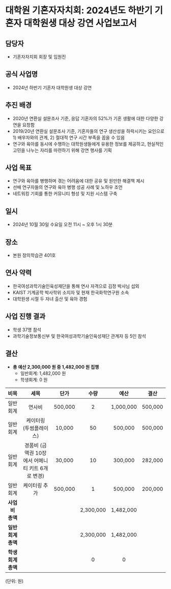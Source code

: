 대학원 기혼자자치회: 2024년도 하반기 기혼자 대학원생 대상 강연 사업보고서
===
## 담당자
-   기혼자자치회 회장 및 임원진

## 공식 사업명
- 2024년 하반기 기혼자 대학원생 대상 강연

## 추진 배경
- 2020년 연환실 설문조사 기준, 응답 기혼자의 52%가 기혼 생활에 대한 다양한 강연을 요청함
- 2019/20년 연환실 설문조사 기준, 기혼자들의 연구 생산성을 하락시키는 요인으로 1) 배우자와의 관계, 2) 절대적 연구 시간 부족을 꼽을 수 있음
- 연구와 육아를 동시에 수행하는 대학원생들에게 유용한 정보를 제공하고, 현실적인 고민을 나누는 자리를 마련하기 위해 강연 행사를 기획

## 사업 목표
- 연구와 육아를 병행하며 겪는 어려움에 대한 공유 및 원만한 해결책 제시
- 선배 연구자들의 연구와 육아 병행 성공 사례 및 노하우 조언
- 네트워킹 기회를 통한 커뮤니티 형성 및 지원 시스템 구축

## 일시
- 2024년 10월 30일 수요일 오전 11시 ~ 오후 1시 30분

## 장소
- 본원 창의학습관 401호

## 연사 약력
- 한국여성과학기술인육성재단을 통해 연사 자격으로 김정 박사님 섭외
- KAIST 기계공학 박사학위 소지자 및 현재 한국화학연구원 소속
- 대학원생 시절 두 자녀 출산 및 육아 경험

## 사업 진행 결과
- 학생 37명 참석
- 과학기술정보통신부 및 한국여성과학기술인육성재단 관계자 등 5인 참석

## 결산
- **총 예산 2,300,000 원 중 1,482,000 원 집행**
    - 일반회계: 1,482,000 원
    - 학생회계: 0 원

| **비목** | **세목** | **단가** | **수량** | **예산** | **결산** | 
|:---:|:---:|:---:|:---:|:---:|:---:| 
|  일반회계 |연사비  |   500,000  |  2   |   1,000,000  | 500,000 |   
|일반회계  |  케이터링 (투썸플레이스)  |   10,000  |   50  |   500,000  | 500,000 |  
| 일반회계  |  경품비 (금액권 10장에서 어메니티 키트 6개로 변경)  |   30,000  |   10  |   300,000  | 282,000 |  
|  일반회계  |  케이터링 추가  |   500,000  |   1  |   500,000  | 200,000 |  
| **사업비 총액** |  |  |  2,300,000 | 1,482,000 | |
| **일반회계 총액** |  |  | 2,300,000 | 1,482,000 | |
| **학생회계 총액** |  |  | 0 | 0 | |

(단위: 원)
